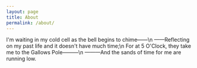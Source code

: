 ```yaml
---
layout: page
title: About
permalink: /about/
---
```


I'm waiting in my cold cell as the bell begins to chime——\n
	——Reflecting on my past life and it doesn't have much time;\n
For at 5 O'Clock, they take me to the Gallows Pole———\n
———And the sands of time for me are running low.